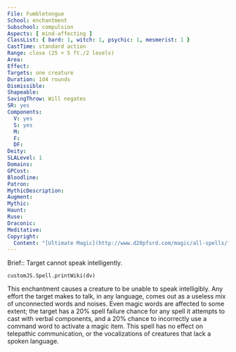 ```yaml
---
File: Fumbletongue
School: enchantment
Subschool: compulsion
Aspects: [ mind-affecting ]
ClassList: { bard: 1, witch: 1, psychic: 1, mesmerist: 1 }
CastTime: standard action
Range: close (25 + 5 ft./2 levels)
Area: 
Effect: 
Targets: one creature
Duration: 1d4 rounds
Dismissible: 
Shapeable: 
SavingThrow: Will negates
SR: yes
Components:
  V: yes
  S: yes
  M: 
  F: 
  DF: 
Deity: 
SLALevel: 1
Domains: 
GPCost: 
Bloodline: 
Patron: 
MythicDescription: 
Augment: 
Mythic: 
Haunt: 
Ruse: 
Draconic: 
Meditative: 
Copyright:
  Content: "[Ultimate Magic](http://www.d20pfsrd.com/magic/all-spells/f/fumbletongue)"
---
```

Brief:: Target cannot speak intelligently.

```dataviewjs
customJS.Spell.printWiki(dv)
```

This enchantment causes a creature to be unable to speak intelligibly. Any effort the target makes to talk, in any language, comes out as a useless mix of unconnected words and noises. Even magic words are affected to some extent; the target has a 20% spell failure chance for any spell it attempts to cast with verbal components, and a 20% chance to incorrectly use a command word to activate a magic item.  This spell has no effect on telepathic communication, or the vocalizations of creatures that lack a spoken language.
